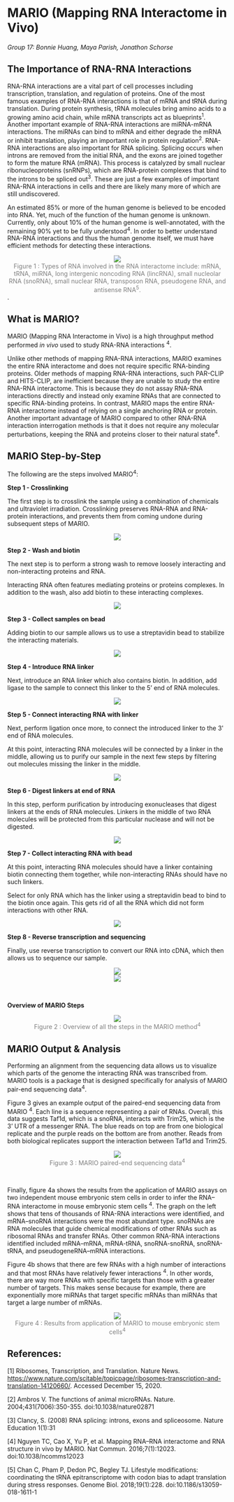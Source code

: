 # MARIO (Mapping RNA Interactome in Vivo)

*Group 17: Bonnie Huang, Maya Parish, Jonathon Schorse*

## The Importance of RNA-RNA Interactions

RNA-RNA interactions are a vital part of cell processes including transcription, translation, and regulation of proteins. One of the most famous examples of RNA-RNA interactions is that of mRNA and tRNA during translation. During protein synthesis, tRNA molecules bring amino acids to a growing amino acid chain, while mRNA transcripts act as blueprints<sup>1</sup>. Another important example of RNA-RNA interactions are miRNA-mRNA interactions. The miRNAs can bind to mRNA and either degrade the mRNA or inhibit translation, playing an important role in protein regulation<sup>2</sup>. RNA-RNA interactions are also important for RNA splicing. Splicing occurs when introns are removed from the initial RNA, and the exons are joined together to form the mature RNA (mRNA). This process is catalyzed by small nuclear ribonucleoproteins (snRNPs), which are RNA-protein complexes that bind to the introns to be spliced out<sup>3</sup>. These are just a few examples of important RNA-RNA interactions in cells and there are likely many more of which are still undiscovered. 

An estimated 85% or more of the human genome is believed to be encoded into RNA. Yet, much of the function of the human genome is unknown. Currently, only about 10% of the human genome is well-annotated, with the remaining 90% yet to be fully understood<sup>4</sup>. In order to better understand RNA-RNA interactions and thus the human genome itself, we must have efficient methods for detecting these interactions. 

<div align="center"><img src="./Group17_images/figure1.png" /></div>

<div align="center"><span style="color:gray">Figure 1 : Types of RNA involved in the RNA interactome include: mRNA, tRNA, miRNA, long intergenic noncoding RNA (lincRNA), small nucleolar RNA (snoRNA), small nuclear RNA, transposon RNA, pseudogene RNA, and antisense RNA<sup>5</sup>. </span></div>.



## What is MARIO?

MARIO (Mapping RNA Interactome in Vivo) is a high throughput method performed *in vivo* used to study RNA-RNA interactions <sup>4</sup>. 

Unlike other methods of mapping RNA-RNA interactions, MARIO examines the entire RNA interactome and does not require specific RNA-binding proteins. Older methods of mapping RNA-RNA interactions, such PAR-CLIP and HITS-CLIP, are inefficient because they are unable to study the entire RNA-RNA interactome. This is because they do not assay RNA-RNA interactions directly and instead only examine RNAs that are connected to specific RNA-binding proteins. In contrast, MARIO maps the entire RNA-RNA interactome instead of relying on a single anchoring RNA or protein. Another important advantage of MARIO compared to other RNA-RNA interaction interrogation methods is that it does not require any molecular perturbations, keeping the RNA and proteins closer to their natural state<sup>4</sup>.


## MARIO Step-by-Step

The following are the steps involved MARIO<sup>4</sup>:

**Step 1 - Crosslinking**

The first step is to crosslink the sample using a combination of chemicals and ultraviolet irradiation. Crosslinking preserves RNA-RNA and RNA-protein interactions, and prevents them from coming undone during subsequent steps of MARIO.

<div align="center"><img src="./Group17_images/mario_step1.png" /></div>

**Step 2 - Wash and biotin**

The next step is to perform a strong wash to remove loosely interacting and non-interacting proteins and RNA.

Interacting RNA often features mediating proteins or proteins complexes. In addition to the wash, also add biotin to these interacting complexes. 

<div align="center"><img src="./Group17_images/mario_step2.png" /></div>


**Step 3 - Collect samples on bead**

Adding biotin to our sample allows us to use a streptavidin bead to stabilize the interacting materials.

<div align="center"><img src="./Group17_images/mario_step3.png" /></div>

**Step 4 - Introduce RNA linker**

Next, introduce an RNA linker which also contains biotin. In addition, add ligase to the sample to connect this linker to the 5’ end of RNA molecules.

<div align="center"><img src="./Group17_images/mario_step4.png" /></div>

**Step 5 - Connect interacting RNA with linker**

Next, perform ligation once more, to connect the introduced linker to the 3' end of RNA molecules. 

At this point, interacting RNA molecules will be connected by a linker in the middle, allowing us to purify our sample in the next few steps by filtering out molecules missing the linker in the middle. 

<div align="center"><img src="./Group17_images/mario_step5.png" /></div>

**Step 6 - Digest linkers at end of RNA**

In this step, perform purification by introducing exonucleases that digest linkers at the ends of RNA molecules. Linkers in the middle of two RNA molecules will be protected from this particular nuclease and will not be digested. 

<div align="center"><img src="./Group17_images/mario_step6.png" /></div>

**Step 7 - Collect interacting RNA with bead**

At this point, interacting RNA molecules should have a linker containing biotin connecting them together, while non-interacting RNAs should have no such linkers. 

Select for only RNA which has the linker using a streptavidin bead to bind to the biotin once again. This gets rid of all the RNA which did not form interactions with other RNA. 

<div align="center"><img src="./Group17_images/mario_step7.png" /></div>

**Step 8 - Reverse transcription and sequencing**

Finally, use reverse transcription to convert our RNA into cDNA, which then allows us to sequence our sample. 


<div align="center"><img src="./Group17_images/mario_step8.png" /></div>
<div align="center"><img src="./Group17_images/mario_step9.png" /></div>


<p>&nbsp;</p>

**Overview of MARIO Steps**

<div align="center"><img src="./Group17_images/figure2.png" /></div>

<div align="center"><span style="color:gray">Figure 2 : Overview of all the steps in the MARIO method<sup>4</sup></span></div>

## MARIO Output & Analysis

Performing an alignment from the sequencing data allows us to visualize which parts of the genome the interacting RNA was transcribed from. MARIO tools is a package that is designed specifically for analysis of MARIO pair-end sequencing data<sup>4</sup>. 

Figure 3 gives an example output of the paired-end sequencing data from MARIO <sup>4</sup>. Each line is a sequence representing a pair of RNAs. Overall, this data suggests Taf1d, which is a snoRNA, interacts with Trim25, which is the 3’ UTR of a messenger RNA. The blue reads on top are from one biological replicate and the purple reads on the bottom are from another. Reads from both biological replicates support the interaction between Taf1d and Trim25.

<div align="center"><img src="./Group17_images/figure3.png" /></div>

<div align="center"><span style="color:gray">Figure 3 : MARIO paired-end sequencing data<sup>4</sup></span></div>

<p>&nbsp;</p>

Finally, figure 4a shows the results from the application of MARIO assays on two independent mouse embryonic stem cells in order to infer the RNA–RNA interactome in mouse embryonic stem cells <sup>4</sup>. The graph on the left shows that tens of thousands of RNA-RNA interactions were identified, and mRNA–snoRNA interactions were the most abundant type. snoRNAs are RNA molecules that guide chemical modifications of other RNAs such as ribosomal RNAs and transfer RNAs. Other common RNA-RNA interactions identified included mRNA–mRNA, mRNA-tRNA, snoRNA-snoRNA, snoRNA-tRNA, and pseudogeneRNA–mRNA interactions. 

Figure 4b shows that there are few RNAs with a high number of interactions and that most RNAs have relatively fewer interactions <sup>4</sup>. In other words, there are way more RNAs with specific targets than those with a greater number of targets. This makes sense because for example, there are exponentially more miRNAs that target specific mRNAs than miRNAs that target a large number of mRNAs. 


<div align="center"><img src="./Group17_images/figure4.png" /></div>

<div align="center"><span style="color:gray">Figure 4 : Results from application of MARIO to mouse embryonic stem cells<sup>4</sup></span></div>


## References:
[1] Ribosomes, Transcription, and Translation. Nature News. https://www.nature.com/scitable/topicpage/ribosomes-transcription-and-translation-14120660/. Accessed December 15, 2020. 

[2] Ambros V. The functions of animal microRNAs. Nature. 2004;431(7006):350-355. doi:10.1038/nature02871

[3] Clancy, S. (2008) RNA splicing: introns, exons and spliceosome. Nature Education 1(1):31

[4] Nguyen TC, Cao X, Yu P, et al. Mapping RNA–RNA interactome and RNA structure in vivo by MARIO. Nat Commun. 2016;7(1):12023. doi:10.1038/ncomms12023

[5] Chan C, Pham P, Dedon PC, Begley TJ. Lifestyle modifications: coordinating the tRNA epitranscriptome with codon bias to adapt translation during stress responses. Genome Biol. 2018;19(1):228. doi:10.1186/s13059-018-1611-1

